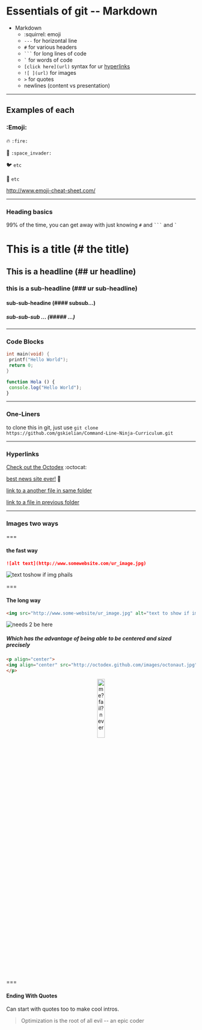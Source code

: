 # Essentials of git -- Markdown

* Markdown
  * :squirrel: emoji
  * `---` for horizontal line
  * `#` for various headers
  * <code>&#96;&#96;&#96;</code> for long lines of code
  * ``` ` ``` for words of code
  * `[click here](url)` syntax for ur [hyperlinks](https://help.github.com/articles/markdown-basics)
  * `![ ](url)` for images
  * `>` for quotes
  * newlines (content vs presentation)

---

## Examples of each

### :Emoji:

:fire: 
`:fire:`

:space_invader: 
`:space_invader:`

:bird: 
`etc`

:cherry_blossom: 
`etc`

http://www.emoji-cheat-sheet.com/

---

### Heading basics

99% of the time, you can get away with just knowing `#` and <code>&#96;&#96;&#96;</code> and 
  ``` ` ```

# This is a title (# the title)
## This is a headline (## ur headline)
### this is a sub-headline (### ur sub-headline)
#### sub-sub-headine (#### subsub...)
##### sub-sub-sub ... (##### ...)

---

### Code Blocks

```C
int main(void) {
 printf("Hello World");
 return 0;
}
```

```Javascript
function Hola () {
 console.log("Hello World");
}

```

---

### One-Liners

to clone this in git, just use `git clone https://github.com/gskielian/Command-Line-Ninja-Curriculum.git`

---


### Hyperlinks

[Check out the Octodex](http://octodex.github.com/) :octocat:


[best news site ever!](https://news.ycombinator.com) :newspaper:

[link to a another file in same folder](./thelink.md) 

[link to a file in previous folder](../README.md)

---

### Images two ways

===

#### the fast way

```md
![alt text](http://www.somewebsite.com/ur_image.jpg)
```

![text toshow if img phails](http://octodex.github.com/images/daftpunktocat-thomas.gif)

===

#### The long way

```html 
<img src="http://www.some-website/ur_image.jpg" alt="text to show if image phails to load"> 
```

<img src="http://octodex.github.com/images/octonaut.jpg" alt="needs 2 be here">


##### Which has the advantage of being able to be centered and sized precisely

```html
<p align="center">
<img align="center" src="http://octodex.github.com/images/octonaut.jpg" alt="me? fail? never">`
</p>
```

<p align="center">
<img width="20%" align="center" src="http://octodex.github.com/images/octonaut.jpg" alt="me? fail? never">
</p>

===

#### Ending With Quotes

Can start with quotes too to make cool intros.

> Optimization is the root of all evil
-- an epic coder
